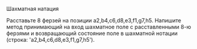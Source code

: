 Шахматная натация
 
Расставьте 8 ферзей на позиции a2,b4,c6,d8,e3,f1,g7,h5. 
Напишите метод принимающий на вход шахматное поле с расставленными 8-ю ферзями и возвращающий состояние поле в 
шахматной нотации (строка: 'a2,b4,c6,d8,e3,f1,g7,h5').
